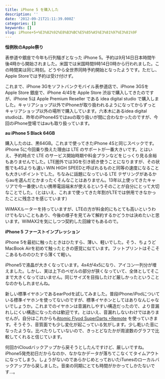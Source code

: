 ```yaml
---
title: iPhone 5 を購入した
description: ''
date: '2012-09-21T21:11:39.000Z'
categories: []
keywords: []
slug: iPhone+5+%E3%82%92%E8%B3%BC%E5%85%A5%E3%81%97%E3%81%9F
---
```

**恒例秋のApple祭り**  
  
表参道や銀座で今年も行列騒ぎとなった iPhone 5。予約は9月14日日本時間午後4時から開始されました。米国では米国時間9時14日0時から行われました。この時間実は同じ時刻。どうやら全世界同時予約開始となったようです。ただし、Apple Storeでは予約は受け付けず。

これまで、iPhone 3Gをソフトバンクモバイル表参道店で、iPhone 3GSをApple Store 銀座で、iPhone 4/4Sを Apple Store 渋谷で購入してきたのですが、iPhone 5は Apple Premium Reseller である idea digital studio で購入しました。キャリアショップ以外でiPhoneが取り扱われるようになってからずっとキャリアショップ以外の場所で購入しています。六本木にあるidea digital studioは、昨年のiPhone4Sではauの取り扱いが間に合わなかったのですが、今回のiPhone登場ではauも取り扱っています。

**au iPhone 5 Black 64GB**  
  
購入したのは、黒64GB。これまで使ってきたiPhone 4Sと同じスペックです。iPhone 5に今回乗り換えた理由は LTE のサポートが一番大きいです。とはいえ、予約時点で LTE のサービス開始時期や料金プランなどをじっくり見る余裕もありませんでした。LTE圏外では3Gを引き続き使うことになりますが、その状態でも4Sよりも速い WIN HIGH SPEEDと呼ばれるものと同等の速度になることも大きいポイントでした。ちなみに話題になっている LTE テザリングがあるからauを選んだとかまったくそんなことはありません。13年以上使ってきたキャリアで今一番使いたい携帯電話端末が使えるというそのことが自分にとって大切なことでした。（とはいえ、これまで使ってきた年割がLTEでは併用できなかったことに残念さを感じています）

WiMAXルーターを持っていますが、LTEの方が料金的にもとても高いというわけでもないこともあり、今後の様子を見てみて解約するかどうかは決めたいと思います。WiMAX2を気にしつつ契約した回線でもあるので。

**iPhone 5 ファーストインプレッション**  
  
iPhone 5を最初に触ったときはひたすら、薄い、軽いでした。そう、ちょうどMacBook Airを初めて触ったときの感覚に似ています。フットプリントはそこそこあるもののひたすら薄くて軽い。

iPhone5で液晶が大きくなっています。4x4が4x5になり、アイコン一列分が増えました。しかし、実は上下のベゼルの部分が狭くなっていて、全体としてそこまで大きくなってはいません。同じサイズを目指したけど厳しかったということなのかもしれませんね。

新しい標準イヤホンであるearPodを試してみました。普段iPhone/iPodについている標準イヤホンを使ってないのですが、標準イヤホンとしてはありなんじゃないでしょうか。これまでのイヤホンは音漏れしやすい構造だったので、より音漏れしにくい構造になったのは歓迎です。とはいえ、音漏れしないわけではありませんが。自分はこれからも[Atomic Flyod SuperDarts +Remote](http://www.atomicfloyd.jp/superdarts.html) を使っていきます。そうそう、音質面でも少し変化が起こっている気がします。少し乾いた音になったような。比べたりしていないので、きっとどなたかが周波数のグラフで比較してくれると信じています。

何回かiCloudバックアップから戻そうとしたんですけど、厳しいですね。iPhone5発売初日だからなのか、なかなかデータが落ちてこなくてタイムアウトになってしまう。しょうがないのであらかじめとっておいたiTunesのローカルバックアップから戻しました。音楽の同期にとても時間がかかってしかたないです…。